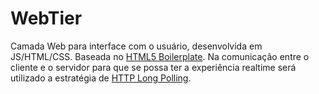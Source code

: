 # WebTier

Camada Web para interface com o usuário, desenvolvida em JS/HTML/CSS. Baseada no [HTML5 Boilerplate](https://html5boilerplate.com/).
Na comunicação entre o cliente e o servidor para que se possa ter a experiência realtime será utilizado a estratégia de [HTTP Long Polling](https://www.pubnub.com/blog/2014-12-01-http-long-polling/).

